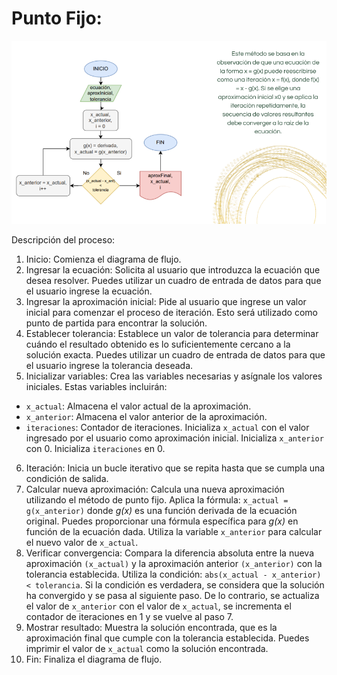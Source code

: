 # Punto Fijo:

![Método Punto Fijo](../../Calculadora-Ecuaciones/imagenes/metodo3.png)

Descripción del proceso:
1. Inicio: Comienza el diagrama de flujo.
2. Ingresar la ecuación: Solicita al usuario que introduzca la ecuación que desea resolver. Puedes utilizar un cuadro de entrada de datos para que el usuario ingrese la ecuación.
3. Ingresar la aproximación inicial: Pide al usuario que ingrese un valor inicial para comenzar el proceso de iteración. Esto será utilizado como punto de partida para encontrar la solución.
4. Establecer tolerancia: Establece un valor de tolerancia para determinar cuándo el resultado obtenido es lo suficientemente cercano a la solución exacta. Puedes utilizar un cuadro de entrada de datos para que el usuario ingrese la tolerancia deseada.
5. Inicializar variables: Crea las variables necesarias y asígnale los valores iniciales. Estas variables incluirán:
  - `x_actual`: Almacena el valor actual de la aproximación.
  - `x_anterior`: Almacena el valor anterior de la aproximación.
  - `iteraciones`: Contador de iteraciones.
  Inicializa `x_actual` con el valor ingresado por el usuario como aproximación inicial.
  Inicializa `x_anterior` con 0.
  Inicializa `iteraciones` en 0.
6. Iteración: Inicia un bucle iterativo que se repita hasta que se cumpla una condición de salida.
7. Calcular nueva aproximación: Calcula una nueva aproximación utilizando el método de punto fijo. Aplica la fórmula: `x_actual = g(x_anterior)` donde *g(x)* es una función derivada de la ecuación original. Puedes proporcionar una fórmula específica para *g(x)* en función de la ecuación dada. Utiliza la variable `x_anterior` para calcular el nuevo valor de `x_actual`.
8. Verificar convergencia: Compara la diferencia absoluta entre la nueva aproximación `(x_actual)` y la aproximación anterior `(x_anterior)` con la tolerancia establecida. Utiliza la condición: `abs(x_actual - x_anterior) < tolerancia`. Si la condición es verdadera, se considera que la solución ha convergido y se pasa al siguiente paso. De lo contrario, se actualiza el valor de `x_anterior` con el valor de `x_actual`, se incrementa el contador de iteraciones en 1 y se vuelve al paso 7.
9. Mostrar resultado: Muestra la solución encontrada, que es la aproximación final que cumple con la tolerancia establecida. Puedes imprimir el valor de `x_actual` como la solución encontrada.
10. Fin: Finaliza el diagrama de flujo.

